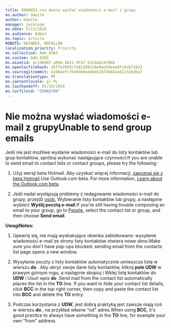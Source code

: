 ```yaml
---
title: 8000053 nie można wysłać wiadomości e-mail z grupy
ms.author: daeite
author: daeite
manager: jackiesm
ms.date: 5/23/2018
ms.audience: Admin
ms.topic: article
ROBOTS: NOINDEX, NOFOLLOW
localization_priority: Priority
ms.collection: Adm_O365
ms.custom: Adm_O365
ms.assetid: 4c1d6987-a004-4611-9f4f-b129ab14706b
ms.openlocfilehash: d5ffe2695c7a81380126e6ee58eae8fcbcb72832
ms.sourcegitcommit: e2864efcfb493b6e46b662b746661a61232bdba7
ms.translationtype: MT
ms.contentlocale: pl-PL
ms.lasthandoff: 01/24/2019
ms.locfileid: "29482794"
---
```

# <a name="unable-to-send-group-emails"></a><span data-ttu-id="f98f0-102">Nie można wysłać wiadomości e-mail z grupy</span><span class="sxs-lookup"><span data-stu-id="f98f0-102">Unable to send group emails</span></span>

<span data-ttu-id="f98f0-103">Jeśli nie jest możliwe wysłanie wiadomości e-mail do listy kontaktów lub grup kontaktów, spróbuj wykonać następujące czynności:</span><span class="sxs-lookup"><span data-stu-id="f98f0-103">If you are unable to send email to contact lists or contact groups, please try the following:</span></span>
  
1. <span data-ttu-id="f98f0-p101">Użyj wersji beta Hotmail. Aby uzyskać więcej informacji, [zapoznaj się z beta Hotmail](https://support.office.com/article/e2261c7f-d413-4084-8f22-21282f42d8cf).</span><span class="sxs-lookup"><span data-stu-id="f98f0-p101">Use Outlook.com beta. For more information, [Learn about the Outlook.com beta](https://support.office.com/article/e2261c7f-d413-4084-8f22-21282f42d8cf).</span></span>
    
2. <span data-ttu-id="f98f0-106">Jeśli nadal występują problemy z redagowanie wiadomości e-mail do grupy, przejdź [osób](https://outlook.live.com/people/), Wybieranie listy kontaktów lub grupy, a następnie wybierz **Wyślij pocztą e-mail**.</span><span class="sxs-lookup"><span data-stu-id="f98f0-106">If you're still having trouble composing an email to your group, go to [People](https://outlook.live.com/people/), select the contact list or group, and then choose **Send email**.</span></span>
    
 <span data-ttu-id="f98f0-107">**Uwagi**</span><span class="sxs-lookup"><span data-stu-id="f98f0-107">**Notes:**</span></span>
  
1. <span data-ttu-id="f98f0-108">Upewnij się, nie mają wyskakujące okienka zablokowane: wysyłanie wiadomości e-mail ze strony listy kontaktów otwiera nowe okno.</span><span class="sxs-lookup"><span data-stu-id="f98f0-108">Make sure you don't have pop-ups blocked: sending email from the contacts list page opens a new window.</span></span>
    
2. <span data-ttu-id="f98f0-p102">Wysyłanie poczty z listy kontaktów automatycznie umieszcza listę w wierszu **do** . Aby ukryć swoje dane listy kontaktów, kliknij **pole UDW** w prawym górnym rogu, a następnie skopiuj i Wklej listę kontaktów do **UDW** i Usuń wpis **do** .</span><span class="sxs-lookup"><span data-stu-id="f98f0-p102">Send mail from the contact list automatically places the list in the **TO** line. If you want to hide your contact list details, click **BCC** in the top right corner, then copy and paste the contact list into **BCC** and delete the **TO** entry.</span></span> 
    
3. <span data-ttu-id="f98f0-111">Podczas korzystania z **UDW**, jest dobrą praktyką jest zawsze mają coś w wierszu **do** , na przykład własne "od" adres.</span><span class="sxs-lookup"><span data-stu-id="f98f0-111">When using **BCC**, it's good practice to always have something in the **TO** line, for example your own "from" address.</span></span> 
    

